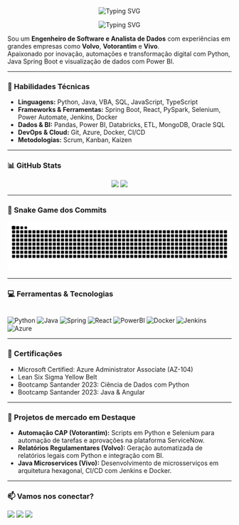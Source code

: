 <p align="center">
  <img src="https://readme-typing-svg.demolab.com?font=Fira+Code&color=00FFAB&size=26&pause=7000&center=true&vCenter=true&width=450&lines=Guilherme+Henrique+Pereira" alt="Typing SVG" />
</p>
<p align="center">
  <img src="https://readme-typing-svg.demolab.com?font=Fira+Code&color=00BFFF&size=20&pause=1000&center=true&vCenter=true&width=400&lines=Engenheiro+de+Software;Analista+de+Dados" alt="Typing SVG" />
</p>

Sou um **Engenheiro de Software e Analista de Dados** com experiências em grandes empresas como **Volvo**, **Votorantim** e **Vivo**.  
Apaixonado por inovação, automações e transformação digital com Python, Java Spring Boot e visualização de dados com Power BI.

---


### 🧠 Habilidades Técnicas

- **Linguagens:** Python, Java, VBA, SQL, JavaScript, TypeScript
- **Frameworks & Ferramentas:** Spring Boot, React, PySpark, Selenium, Power Automate, Jenkins, Docker
- **Dados & BI:** Pandas, Power BI, Databricks, ETL, MongoDB, Oracle SQL
- **DevOps & Cloud:** Git, Azure, Docker, CI/CD
- **Metodologias:** Scrum, Kanban, Kaizen

---

### 📊 GitHub Stats

<div align="center">
  <img height="150em" src="https://github-readme-stats.vercel.app/api?username=GHPXD&show_icons=true&theme=tokyonight&count_private=true&hide_title=true" />
  <img height="150em" src="https://github-readme-stats.vercel.app/api/top-langs/?username=GHPXD&layout=compact&theme=tokyonight&hide_title=true" />
</div>

---
### 🐍 Snake Game dos Commits

<picture>
  <source media="(prefers-color-scheme: dark)" srcset="https://raw.githubusercontent.com/GHPXD/GHPXD/output/github-contribution-grid-snake-dark.svg?palette=github-dark" />
  <img alt="snake animation" src="https://raw.githubusercontent.com/GHPXD/GHPXD/output/github-contribution-grid-snake.svg" />
</picture>

---
### 💻 Ferramentas & Tecnologias

<div style="display: inline_block"><br>
  <img align="center" alt="Python" height="40" src="https://cdn.jsdelivr.net/gh/devicons/devicon/icons/python/python-original.svg">
  <img align="center" alt="Java" height="40" src="https://cdn.jsdelivr.net/gh/devicons/devicon/icons/java/java-original.svg">
  <img align="center" alt="Spring" height="40" src="https://cdn.jsdelivr.net/gh/devicons/devicon/icons/spring/spring-original.svg">
  <img align="center" alt="React" height="40" src="https://cdn.jsdelivr.net/gh/devicons/devicon/icons/react/react-original.svg">
  <img align="center" alt="PowerBI" height="40" src="https://img.icons8.com/color/48/000000/power-bi.png">
  <img align="center" alt="Docker" height="40" src="https://cdn.jsdelivr.net/gh/devicons/devicon/icons/docker/docker-original.svg">
  <img align="center" alt="Jenkins" height="40" src="https://cdn.jsdelivr.net/gh/devicons/devicon/icons/jenkins/jenkins-original.svg">
  <img align="center" alt="Azure" height="40" src="https://cdn.jsdelivr.net/gh/devicons/devicon/icons/azure/azure-original.svg">
</div>


---

### 📌 Certificações

- Microsoft Certified: Azure Administrator Associate (AZ-104)
- Lean Six Sigma Yellow Belt
- Bootcamp Santander 2023: Ciência de Dados com Python
- Bootcamp Santander 2023: Java & Angular

---

### 🚀 Projetos de mercado em Destaque

- **Automação CAP (Votorantim):** Scripts em Python e Selenium para automação de tarefas e aprovações na plataforma ServiceNow.
- **Relatórios Regulamentares (Volvo):** Geração automatizada de relatórios legais com Python e integração com BI.
- **Java Microservices (Vivo):** Desenvolvimento de microsserviços em arquitetura hexagonal, CI/CD com Jenkins e Docker.

---


### 📫 Vamos nos conectar?

<p align="left">
  <a href="mailto:ghp17@outlook.com"><img src="https://img.shields.io/badge/Email-%230077B5?style=for-the-badge&logo=gmail&logoColor=white" /></a>
  <a href="https://www.linkedin.com/in/ghpxd" target="_blank"><img src="https://img.shields.io/badge/-LinkedIn-%230077B5?style=for-the-badge&logo=linkedin&logoColor=white" /></a>
  <a href="https://discord.com/users/ghpxd" target="_blank"><img src="https://img.shields.io/badge/Discord-5865F2?style=for-the-badge&logo=discord&logoColor=white" /></a>
</p>
